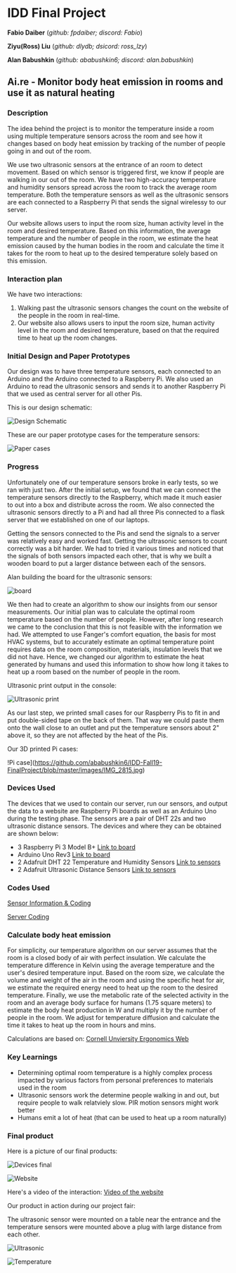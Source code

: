 # IDD Final Project

**Fabio Daiber** (*github: fpdaiber; discord: Fabio*)

**Ziyu(Ross) Liu** (*github: dlydb; dsicord: ross_lzy*)

**Alan Babushkin** (*github: ababushkin6; discord: alan.babushkin*)


## Ai.re - Monitor body heat emission in rooms and use it as natural heating

### Description

The idea behind the project is to monitor the temperature inside a room using multiple temperature sensors across the room and see how it changes based on body heat emission by tracking of the number of people going in and out of the room.

We use two ultrasonic sensors at the entrance of an room to detect movement. Based on which sensor is triggered first, we know if people are walking in our out of the room. We have two high-accuracy temperature and humidity sensors spread across the room to track the average room temperature. Both the temperature sensors as well as the ultrasonic sensors are each connected to a Raspberry Pi that sends the signal wirelessy to our server. 

Our website allows users to input the room size, human activity level in the room and desired temperature. Based on this information, the average temperature and the number of people in the room, we estimate the heat emission caused by the human bodies in the room and calculate the time it takes for the room to heat up to the desired temperature solely based on this emission.

### Interaction plan

We have two interactions: 

1) Walking past the ultrasonic sensors changes the count on the website of the people in the room in real-time. 
2) Our website also allows users to input the room size, human activity level in the room and desired temperature, based on that the required time to heat up the room changes.

### Initial Design and Paper Prototypes

Our design was to have three temperature sensors, each connected to an Arduino and the Arduino connected to a Raspberry Pi. We also used an Arduino to read the ultrasonic sensors and sends it to another Raspberry Pi that we used as central server for all other Pis. 

This is our design schematic: 

![Design Schematic](https://github.com/ababushkin6/IDD-Fall19-FinalProject/blob/master/DDID%20Final%20Project%20Prototype%20Schematic.png)


These are our paper prototype cases for the temperature sensors:

![Paper cases](https://github.com/ababushkin6/IDD-Fall19-FinalProject/blob/master/images/IMG_2827.jpg)


### Progress 

Unfortunately one of our temperature sensors broke in early tests, so we ran with just two. After the initial setup, we found that we can connect the temperature sensors directly to the Raspberry, which made it much easier to out into a box and distribute across the room. We also connected the ultrasonic sensors directly to a Pi and had all three Pis connected to a flask server that we established on one of our laptops. 

Getting the sensors connected to the Pis and send the signals to a server was relatively easy and worked fast. Getting the ultrasonic sensors to count correctly was a bit harder. We had to tried it various times and noticed that the signals of both sensors impacted each other, that is why we built a wooden board to put a larger distance between each of the sensors.


Alan building the board for the ultrasonic sensors:

![board](https://github.com/ababushkin6/IDD-Fall19-FinalProject/blob/master/images/IMG_2832.jpg)

We then had to create an algorithm to show our insights from our sensor measurements. Our initial plan was to calculate the optimal room temperature based on the number of people. However, after long research we came to the conclusion that this is not feasible with the information we had. We attempted to use Fanger's comfort equation, the basis for most HVAC systems, but to accurately estimate an optimal temperature point requires data on the room composition, materials, insulation levels that we did not have. Hence, we changed our algorithm to estimate the heat generated by humans and used this information to show how long it takes to heat up a room based on the number of people in the room. 


Ultrasonic print output in the console:

![Ultrasonic print](https://github.com/ababushkin6/IDD-Fall19-FinalProject/blob/master/images/IMG_2839.jpg)

As our last step, we printed small cases for our Raspberry Pis to fit in and put double-sided tape on the back of them. That way we could paste them onto the wall close to an outlet and put the temperature sensors about 2" above it, so they are not affected by the heat of the Pis.

Our 3D printed Pi cases:

!Pi case](https://github.com/ababushkin6/IDD-Fall19-FinalProject/blob/master/images/IMG_2815.jpg)


### Devices Used 

The devices that we used to contain our server, run our sensors, and output the data to a website are Raspberry Pi boards as well as an Arduino Uno during the testing phase. The sensors are a pair of DHT 22s and two ultrasonic distance sensors. The devices and where they can be obtained are shown below:

* 3 Raspberry Pi 3 Model B+ [Link to board](https://www.raspberrypi.org/products/raspberry-pi-3-model-b-plus/)
* Arduino Uno Rev3 [Link to board](https://store.arduino.cc/usa/arduino-uno-rev3)
* 2 Adafruit DHT 22 Temperature and Humidity Sensors [Link to sensors](https://www.adafruit.com/product/393)
* 2 Adafruit Ultrasonic Distance Sensors [Link to sensors](https://www.adafruit.com/product/4007)

### Codes Used

[Sensor Information & Coding](https://github.com/ababushkin6/IDD-Fall19-FinalProject/tree/master/Sensors)

[Server Coding](https://github.com/ababushkin6/IDD-Fall19-FinalProject/tree/master/Server)


### Calculate body heat emission

For simplicity, our temperature algorithm on our server  assumes that the room is a closed body of air with perfect insulation. We calculate the temperature difference in Kelvin using the average temperature and the user's desired temperature input. Based on the room size, we calculate the volume and weight of the air in the room and using the specific heat for air, we estimate the required energy need to heat up the room to the desired temperature. Finally, we use the metabolic rate of the selected activity in the room and an average body surface for humans (1.75 square meters) to estimate the body heat production in W and multiply it by the number of people in the room. We adjust for temperature diffusion and calculate the time it takes to heat up the room in hours and mins.

Calculations are based on: [Cornell Unviersity Ergonomics Web](http://ergo.human.cornell.edu/studentdownloads/DEA3500notes/Thermal/thcondnotes.html)


### Key Learnings

* Determining optimal room temperature is a highly complex process impacted by various factors from personal preferences to materials used in the room
* Ultrasonic sensors work the determine people walking in and out, but require people to walk relatviely slow. PIR motion sensors might work better
* Humans emit a lot of heat (that can be used to heat up a room naturally)


### Final product

Here is a picture of our final products:

![Devices final](https://github.com/ababushkin6/IDD-Fall19-FinalProject/blob/master/IMG_2825%202.jpg)

![Website](https://github.com/ababushkin6/IDD-Fall19-FinalProject/blob/master/images/IMG_2829.jpg)


Here's a video of the interaction:
[Video of the website](https://drive.google.com/open?id=1w4Owynh2kB8nk3H762CxsLngoVftQoUo)


Our product in action during our project fair: 

The ultrasonic sensor were mounted on a table near the entrance and the temperature sensors were mounted above a plug with large distance from each other.



![Ultrasonic](https://github.com/ababushkin6/IDD-Fall19-FinalProject/blob/master/images/IMG_2836.jpg)

![Temperature](https://github.com/ababushkin6/IDD-Fall19-FinalProject/blob/master/images/IMG_2837.jpg)
